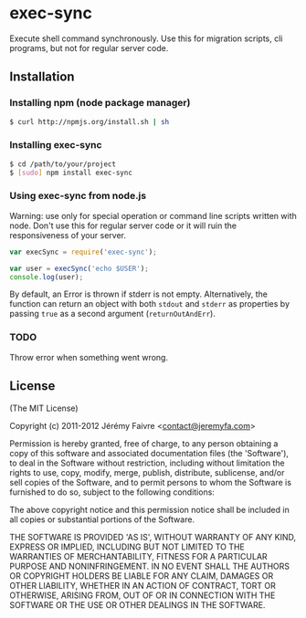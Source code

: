 # exec-sync

Execute shell command synchronously. Use this for migration scripts, cli programs, but not for regular server code.

## Installation

### Installing npm (node package manager)
``` bash
$ curl http://npmjs.org/install.sh | sh
```

### Installing exec-sync
``` bash
$ cd /path/to/your/project
$ [sudo] npm install exec-sync
```

### Using exec-sync from node.js
Warning: use only for special operation or command line scripts written with node. Don't use this for regular server code or it will ruin the responsiveness of your server.

``` js
var execSync = require('exec-sync');

var user = execSync('echo $USER');
console.log(user);
```

By default, an Error is thrown if stderr is not empty. Alternatively, the function can return an object with both `stdout` and `stderr` as properties by passing `true` as a second argument (`returnOutAndErr`).

### TODO

Throw error when something went wrong.

## License 

(The MIT License)

Copyright (c) 2011-2012 Jérémy Faivre &lt;contact@jeremyfa.com&gt;

Permission is hereby granted, free of charge, to any person obtaining
a copy of this software and associated documentation files (the
'Software'), to deal in the Software without restriction, including
without limitation the rights to use, copy, modify, merge, publish,
distribute, sublicense, and/or sell copies of the Software, and to
permit persons to whom the Software is furnished to do so, subject to
the following conditions:

The above copyright notice and this permission notice shall be
included in all copies or substantial portions of the Software.

THE SOFTWARE IS PROVIDED 'AS IS', WITHOUT WARRANTY OF ANY KIND,
EXPRESS OR IMPLIED, INCLUDING BUT NOT LIMITED TO THE WARRANTIES OF
MERCHANTABILITY, FITNESS FOR A PARTICULAR PURPOSE AND NONINFRINGEMENT.
IN NO EVENT SHALL THE AUTHORS OR COPYRIGHT HOLDERS BE LIABLE FOR ANY
CLAIM, DAMAGES OR OTHER LIABILITY, WHETHER IN AN ACTION OF CONTRACT,
TORT OR OTHERWISE, ARISING FROM, OUT OF OR IN CONNECTION WITH THE
SOFTWARE OR THE USE OR OTHER DEALINGS IN THE SOFTWARE.